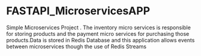 # FASTAPI_MicroservicesAPP
Simple Microservices Project . The inventory micro services is responsible for storing products and the payment micro services for purchasing those products.Data is stored in Redis Database and this application allows events between microservices though the use of Redis Streams
